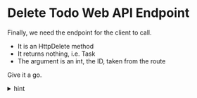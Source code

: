 # Delete Todo Web API Endpoint

Finally, we need the endpoint for the client to call.

* It is an HttpDelete method
* It returns nothing, i.e. Task<ActionResult>
* The argument is an int, the ID, taken from the route

Give it a go.

<details>
<summary>hint</summary>

```csharp
[HttpDelete("{id:int}")]
public async Task<ActionResult> DeleteAsync([FromRoute] int id)
{
    try
    {
        await todoLogic.DeleteAsync(id);
        return Ok();
    }
    catch (Exception e)
    {
        Console.WriteLine(e);
        return StatusCode(500, e.Message);
    }
}
```

The [HttpDelete("{id:int}")] marks this method for DELETE requests. The part in the parenthesis is the sub-uri, indicating you here put an id of type int.

A URI could be: DELETE /todos/7

This would then request to delete Todo with id 7.

The id sub-part of the URI is passed as the argument, because the argument is marked [FromRoute], meaning this argument is found in the URI.
The argument variable must be named the same as in the URI template, i.e. "id".

</details>